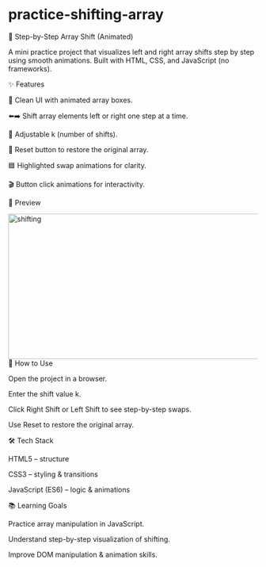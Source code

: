 # practice-shifting-array
🔄 Step-by-Step Array Shift (Animated)

A mini practice project that visualizes left and right array shifts step by step using smooth animations.
Built with HTML, CSS, and JavaScript (no frameworks).

✨ Features

🎨 Clean UI with animated array boxes.

⬅️➡️ Shift array elements left or right one step at a time.

🔢 Adjustable k (number of shifts).

🔄 Reset button to restore the original array.

🟦 Highlighted swap animations for clarity.

🎬 Button click animations for interactivity.

📸 Preview

<img width="572" height="293" alt="shifting" src="https://github.com/user-attachments/assets/5089e580-e48e-4340-9a60-0df1eacd7e7c" />
🚀 How to Use

Open the project in a browser.

Enter the shift value k.

Click Right Shift or Left Shift to see step-by-step swaps.

Use Reset to restore the original array.

🛠️ Tech Stack

HTML5 – structure

CSS3 – styling & transitions

JavaScript (ES6) – logic & animations

📚 Learning Goals

Practice array manipulation in JavaScript.

Understand step-by-step visualization of shifting.

Improve DOM manipulation & animation skills.
